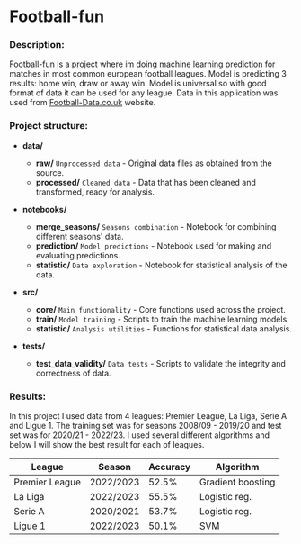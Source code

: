 # Football-fun

### Description:
Football-fun is a project where im doing machine learning prediction for matches in most common european football leagues. Model is predicting 3 results: home win, draw or away win. Model is universal so with good format of data it can be used for any league. Data in this application was used from [Football-Data.co.uk](https://www.football-data.co.uk/) website.

### Project structure:
- **data/**
  - **raw/** `Unprocessed data` - Original data files as obtained from the source.
  - **processed/** `Cleaned data` - Data that has been cleaned and transformed, ready for analysis.
    
- **notebooks/**
  - **merge_seasons/** `Seasons combination` - Notebook for combining different seasons' data.
  - **prediction/** `Model predictions` - Notebook used for making and evaluating predictions.
  - **statistic/** `Data exploration` - Notebook for statistical analysis of the data.

- **src/**
  - **core/** `Main functionality` - Core functions used across the project.
  - **train/** `Model training` - Scripts to train the machine learning models.
  - **statistic/** `Analysis utilities` - Functions for statistical data analysis.

- **tests/**
  - **test_data_validity/** `Data tests` - Scripts to validate the integrity and correctness of data.
 
### Results:
In this project I used data from 4 leagues: Premier League, La Liga, Serie A and Ligue 1. The training set was for seasons 2008/09 - 2019/20 and test set was for 2020/21 - 2022/23. I used several different algorithms and below I will show the best result for each of leagues.

| League         | Season    | Accuracy | Algorithm           |
|----------------|-----------|----------|---------------------|
| Premier League | 2022/2023   | 52.5%    | Gradient boosting |
| La Liga        | 2022/2023   | 55.5%    | Logistic reg.     |
| Serie A        | 2020/2021   | 53.7%    | Logistic reg.     |
| Ligue 1        | 2022/2023   | 50.1%    | SVM               |
